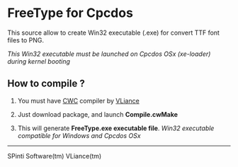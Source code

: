 # FreeType for Cpcdos

This source allow to create Win32 executable (.exe) for convert TTF font files to PNG.

_This Win32 executable must be launched on Cpcdos OSx (xe-loader) during kernel booting_

## How to compile ?
1) You must have [CWC](https://github.com/VLiance/Cwc) compiler by [VLiance](https://github.com/VLiance)

2) Just download package, and launch **Compile.cwMake** 

3) This will generate **FreeType.exe executable file**.
_Win32 executable compatible for Windows and Cpcdos OSx_

---

SPinti Software(tm)
VLiance(tm)
